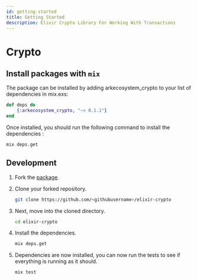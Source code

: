 ```yaml
---
id: getting-started
title: Getting Started
description: Elixir Crypto Library For Working With Transactions
---
```


# Crypto

## Install packages with `mix`

The package can be installed by adding arkecosystem\_crypto to your list of dependencies in mix.exs:

```elixir
def deps do
    {:arkecosystem_crypto, "~> 0.1.1"}
end
```

Once installed, you should run the following command to install the dependencies :

```bash
mix deps.get
```

## Development

1. Fork the [package](https://github.com/ARKEcosystem/elixir-crypto).
2. Clone your forked repository.

   ```bash
   git clone https://github.com/<githubusername>/elixir-crypto
   ```

3. Next, move into the cloned directory.

   ```bash
   cd elixir-crypto
   ```

4. Install the dependencies.

   ```bash
   mix deps.get
   ```

5. Dependencies are now installed, you can now run the tests to see if everything is running as it should.

   ```bash
   mix test
   ```

